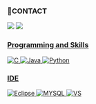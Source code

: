 ### **📲CONTACT**

<a href="https://www.instagram.com/u_z0ne?igsh=eGM1M2dyeTIwZTJ0&utm_source=qr"><img src="https://img.shields.io/badge/Instagram-E4405F?style=for-the-badge&logo=instagram&logoColor=white"/></a> 
<a href="https://steamcommunity.com/id/vamps2891/"><img src="https://img.shields.io/badge/Steam-000000?style=for-the-badge&logo=steam&logoColor=white"/>

### **Programming and Skills**
![C](https://img.shields.io/badge/C-00599C?style=for-the-badge&logo=c&logoColor=white) ![Java](https://img.shields.io/badge/Java-ED8B00?style=for-the-badge&logo=openjdk&logoColor=white) ![Python](https://img.shields.io/badge/Python-3776AB?style=for-the-badge&logo=python&logoColor=white)

### **IDE**
![Eclipse](https://img.shields.io/badge/Eclipse-2C2255?style=for-the-badge&logo=eclipse&logoColor=white) ![MYSQL](https://img.shields.io/badge/MySQL-005C84?style=for-the-badge&logo=mysql&logoColor=white) ![VS](https://img.shields.io/badge/Visual_Studio-5C2D91?style=for-the-badge&logo=visual%20studio&logoColor=white)
